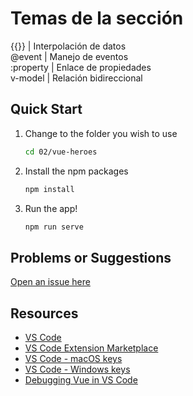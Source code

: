 # Temas de la sección

{{}}        | Interpolación de datos<br>
@event      | Manejo de eventos<br>
:property   | Enlace de propiedades<br>
v-model     | Relación bidireccional<br>

## Quick Start

1. Change to the folder you wish to use

   ```bash
   cd 02/vue-heroes
   ```

1. Install the npm packages

   ```bash
   npm install
   ```

1. Run the app!

   ```bash
   npm run serve
   ```

## Problems or Suggestions

[Open an issue here](/issues)

## Resources

- [VS Code](https://code.visualstudio.com?wt.mc_id=vuegettingstarted-github-jopapa)
- [VS Code Extension Marketplace](https://marketplace.visualstudio.com/vscode?wt.mc_id=vuegettingstarted-github-jopapa)
- [VS Code - macOS keys](https://code.visualstudio.com/shortcuts/keyboard-shortcuts-macos.pdf?WT.mc_id=vuegettingstarted-github-jopapa)
- [VS Code - Windows keys](https://code.visualstudio.com/shortcuts/keyboard-shortcuts-windows.pdf?WT.mc_id=vuegettingstarted-github-jopapa)
- [Debugging Vue in VS Code](https://code.visualstudio.com/docs/nodejs/vuejs-tutorial?wt.mc_id=vuegettingstarted-github-jopapa)
